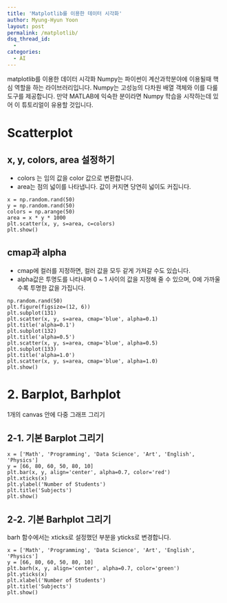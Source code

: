 ```yaml
---
title: 'Matplotlib를 이용한 데이터 시각화'
author: Myung-Hyun Yoon
layout: post
permalink: /matplotlib/
dsq_thread_id:
  - 
categories:
  - AI
---
```


matplotlib를 이용한 데이터 시각화
Numpy는 파이썬이 계산과학분야에 이용될때 핵심 역할을 하는 라이브러리입니다. Numpy는 고성능의 다차원 배열 객체와 이를 다룰 도구를 제공합니다. 
만약 MATLAB에 익숙한 분이라면 Numpy 학습을 시작하는데 있어 이 튜토리얼이 유용할 것입니다. <!--more-->

# Scatterplot

## x, y, colors, area 설정하기
* colors 는 임의 값을 color 값으로 변환합니다.
* area는 점의 넓이를 나타냅니다. 값이 커지면 당연히 넓이도 커집니다.
```
x = np.random.rand(50)
y = np.random.rand(50)
colors = np.arange(50)
area = x * y * 1000
plt.scatter(x, y, s=area, c=colors)
plt.show()
```

## cmap과 alpha
* cmap에 컬러를 지정하면, 컬러 값을 모두 같게 가져갈 수도 있습니다.
* alpha값은 투명도를 나타내며 0 ~ 1 사이의 값을 지정해 줄 수 있으며, 0에 가까울 수록 투명한 값을 가집니다.
```
np.random.rand(50)
plt.figure(figsize=(12, 6))
plt.subplot(131)
plt.scatter(x, y, s=area, cmap='blue', alpha=0.1)
plt.title('alpha=0.1')
plt.subplot(132)
plt.title('alpha=0.5')
plt.scatter(x, y, s=area, cmap='blue', alpha=0.5)
plt.subplot(133)
plt.title('alpha=1.0')
plt.scatter(x, y, s=area, cmap='blue', alpha=1.0)
plt.show()
```

# 2. Barplot, Barhplot
1개의 canvas 안에 다중 그래프 그리기

## 2-1. 기본 Barplot 그리기
```
x = ['Math', 'Programming', 'Data Science', 'Art', 'English', 'Physics']
y = [66, 80, 60, 50, 80, 10]
plt.bar(x, y, align='center', alpha=0.7, color='red')
plt.xticks(x)
plt.ylabel('Number of Students')
plt.title('Subjects')
plt.show()
```
## 2-2. 기본 Barhplot 그리기
barh 함수에서는 xticks로 설정했던 부분을 yticks로 변경합니다.
```
x = ['Math', 'Programming', 'Data Science', 'Art', 'English', 'Physics']
y = [66, 80, 60, 50, 80, 10]
plt.barh(x, y, align='center', alpha=0.7, color='green')
plt.yticks(x)
plt.xlabel('Number of Students')
plt.title('Subjects')
plt.show()
```
